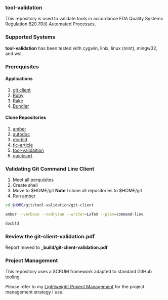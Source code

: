 ### tool-validation
This repository is used to validate tools in accordance FDA Quality Systems
Regulation 820.70(i) Automated Processes.

### Supported Systems
**tool-validation** has been tested with cygwin, linix, linux (mint), mingw32,
and wsl.

### Prerequisites
#### Applications
1. [git client](https://git-scm.com/book/en/v2/Git-and-Other-Systems-Git-as-a-Client)
2. [Ruby](https://www.ruby-lang.org/en/downloads/)
3. [Rake](https://ruby.github.io/rake/)
4. [Bundler](https://bundler.io) 

#### Clone Repositories 
1. [amber](https://github.com/Traap/amber)
2. [autodoc](https://github.com/Traap/autodoc) 
3. [docbld](https://github.com/Traap/docbld) 
4. [tlc-article](https://github.com/Traap/tlc-article) 
5. [tool-validaition](https://github.com/Traap/tool-validation) 
6. [quicksort](https://github.com/Traap/quicksort) 

### Validating Git Command Line Client
1. Meet all perquisites
2. Create shell
3. Move to $HOME/git **Note**  I clone all repositories to $HOME/git
4. Run [amber](https://github.com/Traap/amber)

```bash
cd $HOME/git/tool-validation/git-client

amber --verbose --nodryrun --writer=LaTeX --plan=command-line

docbld
```

### Review the git-client-validation.pdf
Report moved to **_build/git-client-validation.pdf**


### Project Management
This repository uses a SCRUM framework adapted to standard GitHub tooling. 

Please refer to my [Lightweight Project Management](https://github.com/Traap/lpm)
for the project management strategy I use.
